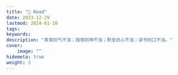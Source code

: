 ```yaml
---
title: "📖 Read"
date: 2023-12-29
lastmod: 2024-01-10
tags:
keywords:
description: "素食则气不浊；独宿则神不浊；默坐则心不浊；读书则口不浊。"
cover:
    image: ""
hidemeta: true 
weight: 3
---
```

